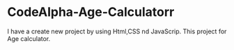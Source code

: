 # CodeAlpha-Age-Calculatorr
I have a create new project by using Html,CSS nd JavaScrip. This project for Age calculator.
